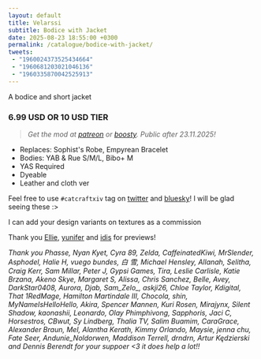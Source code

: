```yaml
---
layout: default
title: Velarssi
subtitle: Bodice with Jacket
date: 2025-08-23 18:55:00 +0300
permalink: /catalogue/bodice-with-jacket/
tweets:
 - "1960024373525434664"
 - "1960681203021046136"
 - "1960335870042525913"
---
```


A bodice and short jacket

### 6.99 USD OR 10 USD TIER
> *Get the mod at [patreon] or [boosty]. Public after 23.11.2025!*

- Replaces: Sophist's Robe, Empyrean Bracelet
- Bodies: YAB & Rue S/M/L, Bibo+ M
- YAS Required
- Dyeable
- Leather and cloth ver

Feel free to use `#catcraftxiv` tag on [twitter] and [bluesky]! I will be glad seeing these :>

I can add your design variants on textures as a commission

Thank you [Ellie], [yunifer] and [idis] for previews! 

*Thank you Phasse, Nyan Kyet, Cyra 89, Zelda, CaffeinatedKiwi, MrSlender, Asphodel, Halie H, vuego bundes, 白 雪, Michael Hensley, Allanah, Selitha, Craig Kerr, Sam Millar, Peter J, Gypsi Games, Tira, Leslie Carlisle, Katie Brzana, Akeno Skye, Margaret S, Alissa, Chris Sanchez, Belle, Avey, DarkStar0408, Aurora, Djab, Sam_Zelo_, askji26, Chloe Taylor, Kdigital, That 1RedMage, Hamilton Martindale III, Chocola, shin, MyNameIsHelloHello, Akira, Spencer Mannen, Kuri Rosen, Mirajynx, Silent Shadow, kaonashii, Leonardo, Olay Phimphivong, Sapphoris, Jaci C, Horsestros, CBwut, Sy Lindberg, Thalia TV, Salim Buamim, CaraGrace, Alexander Braun, Mel, Alantha Kerath, Kimmy Orlando, Maysie, jenna chu, Fate Seer, Andunie_Noldorwen, Maddison Terrell, drndrn, Artur Kędzierski and Dennis Berendt for your suppoer <3 it does help a lot!!*

[//]: # (Comments & links:)

[//]: # (Download links:)
[patreon]: https://www.patreon.com/posts/velarssi-outfit-137174026?utm_medium=clipboard_copy&utm_source=copyLink&utm_campaign=postshare_creator&utm_content=join_link
[boosty]: https://boosty.to/miaumori/posts/0fc0fc2c-56f2-4ef0-9e35-b5cb19e97202?share=post_link
[heliosphere]: /

[//]: # (Additional previews:)
[NSFW previews]: /

[//]: # (Links that same for all releases)
[//]: # (Lovely people <3)
[idis]: https://x.com/idisxiv
[Azzi]: https://x.com/AzziXiko
[Adra]: https://x.com/yourfav_vierelf
[haruhi]: https://x.com/haruhixiv
[Saki]: https://x.com/PhotosmithSaki
[Ellie]: https://x.com/Ellieffxiv
[Lehlei]: https://x.com/lehlei_xiv
[soju]: https://x.com/sewerskinky
[yunifer]: https://x.com/yunixiv
[Freia]: https://x.com/ForeverFreia
[Passion]: https://x.com/passiondarling

[//]: # (Social profiles:)
[twitter]: https://x.com/hashtag/catcraftxiv
[bluesky]: https://bsky.app/hashtag/catcraftxiv